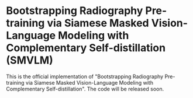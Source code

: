 # Bootstrapping Radiography Pre-training via Siamese Masked Vision-Language Modeling with Complementary Self-distillation (SMVLM)
This is the official implementation of "Bootstrapping Radiography Pre-training via Siamese Masked Vision-Language Modeling with Complementary Self-distillation".
The code will be released soon. 
